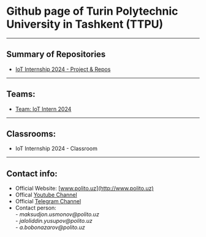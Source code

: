 # Github page of Turin Polytechnic University in Tashkent (TTPU)

---------------------------------------------------------------------------------------
## Summary of Repositories

- [IoT Internship 2024 - Project & Repos](https://github.com/ttpu/IoTintern2024_PROJECTS)

---------------------------------------------------------------------------------------
## Teams:

- [Team: IoT Intern 2024](https://github.com/orgs/ttpu/teams/iot-intern-2024/repositories)
---------------------------------------------------------------------------------------
## Classrooms:

- IoT Internship 2024 - Classroom

---------------------------------------------------------------------------------------
## Contact info:
- Official Website: [www.polito.uz](http://www.polito.uz)
- Offical [Youtube Channel](https://www.youtube.com/@TurinPolytechnicUniversity)
- Official [Telegram Channel](https://t.me/polito_uz)
- Contact person:\
              - _maksudjon.usmonov@polito.uz_\
              - _jaloliddin.yusupov@polito.uz_\
              - _a.bobonazarov@polito.uz_
